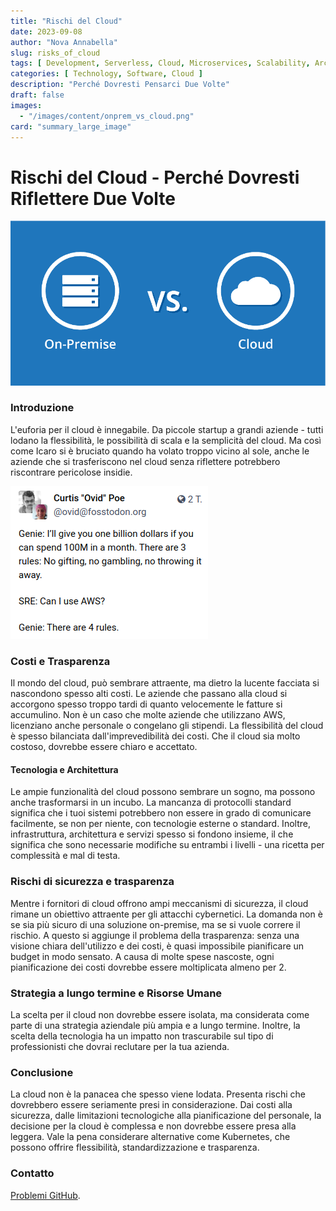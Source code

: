 ```yaml
---
title: "Rischi del Cloud"
date: 2023-09-08
author: "Nova Annabella"
slug: risks_of_cloud
tags: [ Development, Serverless, Cloud, Microservices, Scalability, Architecture, Infrastructure ]
categories: [ Technology, Software, Cloud ]
description: "Perché Dovresti Pensarci Due Volte"
draft: false
images:
  - "/images/content/onprem_vs_cloud.png"
card: "summary_large_image"
---
```



# Rischi del Cloud - Perché Dovresti Riflettere Due Volte

![aws_costs_twitter_1](/images/content/onprem_vs_cloud.png)

### Introduzione

L'euforia per il cloud è innegabile. Da piccole startup a grandi aziende - tutti lodano la flessibilità, le possibilità di scala e la semplicità del cloud. Ma così come Icaro si è bruciato quando ha volato troppo vicino al sole, anche le aziende che si trasferiscono nel cloud senza riflettere potrebbero riscontrare pericolose insidie.

![aws_costs_twitter_1](/images/content/aws_costs_twitter_1.png)

### Costi e Trasparenza

Il mondo del cloud, può sembrare attraente, ma dietro la lucente facciata si nascondono spesso alti costi. Le aziende
che passano alla cloud si accorgono spesso troppo tardi di quanto velocemente le fatture si accumulino. Non è un caso
che molte aziende che utilizzano AWS, licenziano anche personale o congelano gli stipendi. La flessibilità del cloud è
spesso bilanciata dall'imprevedibilità dei costi. Che il cloud sia molto costoso, dovrebbe essere chiaro e accettato.

#### Tecnologia e Architettura

Le ampie funzionalità del cloud possono sembrare un sogno, ma possono anche trasformarsi in un incubo. La mancanza di protocolli standard significa che i tuoi sistemi potrebbero non essere in grado di comunicare facilmente, se non per niente, con tecnologie esterne o standard. Inoltre, infrastruttura, architettura e servizi spesso si fondono insieme, il che significa che sono necessarie modifiche su entrambi i livelli - una ricetta per complessità e mal di testa.

### Rischi di sicurezza e trasparenza

Mentre i fornitori di cloud offrono ampi meccanismi di sicurezza, il cloud rimane un obiettivo attraente per gli attacchi cybernetici. La domanda non è se sia più sicuro di una soluzione on-premise, ma se si vuole correre il rischio. A questo si aggiunge il problema della trasparenza: senza una visione chiara dell'utilizzo e dei costi, è quasi impossibile pianificare un budget in modo sensato. A causa di molte spese nascoste, ogni pianificazione dei costi dovrebbe essere moltiplicata almeno per 2.

### Strategia a lungo termine e Risorse Umane

La scelta per il cloud non dovrebbe essere isolata, ma considerata come parte di una strategia aziendale più ampia e a
lungo termine. Inoltre, la scelta della tecnologia ha un impatto non trascurabile sul tipo di professionisti che dovrai
reclutare per la tua azienda.

### Conclusione

La cloud non è la panacea che spesso viene lodata. Presenta rischi che dovrebbero essere seriamente presi in
considerazione. Dai costi alla sicurezza, dalle limitazioni tecnologiche alla pianificazione del personale, la decisione
per la cloud è complessa e non dovrebbe essere presa alla leggera. Vale la pena considerare alternative come Kubernetes,
che possono offrire flessibilità, standardizzazione e trasparenza.

### Contatto

[Problemi GitHub](https://github.com/NovaAnnabella/the_unspoken/issues/new/choose).

